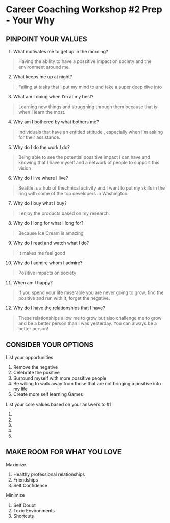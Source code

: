 # Career Coaching Workshop #2 Prep - Your Why

## PINPOINT YOUR VALUES




1. What motivates me to get up
in the morning?

> Having the ability to have a possitive impact on society and the environment around me.

2. What keeps me up at night?

> Failing at tasks that I put my mind to and take a super deep dive into 

3. What am I doing when I’m
at my best?

> Learning new things and struggning through them because that is when I learn the most.

4. Why am I bothered by what
bothers me?

> Individuals that have an entitled attitude , especially when I'm asking for their assistance.

5. Why do I do the work I do?

> Being able to see the potential possitive impact I can have and knowing that I have myself and a network of people to support this vision

6. Why do I live where I live?

> Seattle is a hub of thechnical activity and I want to put my skills in the ring with some of the top developers in Washington.

7. Why do I buy what I buy?

> I enjoy the products based on my research.

8. Why do I long for what I long for?

> Because Ice Cream is amazing

9. Why do I read and watch what I do?

> It makes me feel good

10. Why do I admire whom I admire?

> Positive impacts on society 

11. When am I happy?

> If you spend your life miserable you are never going to grow, find the positive and run with it, forget the negative.

12. Why do I have the relationships
that I have?

> These relationships allow me to grow but also challenge me to grow and be a better person than I was yesterday. You can always be a better person!


## CONSIDER YOUR OPTIONS

List your opportunities

1. Remove the negative
2. Celebrate the positive
3. Surround myself with more possitive people 
4. Be willing to walk away from those that are not bringing a positive into my life
5. Create more self learning Games



List your core values based
on your answers to #1

1. 
2. 
3. 
4. 
5. 


## MAKE ROOM FOR WHAT YOU LOVE

Maximize 
1. Healthy professional relationships
2. Friendships
3. Self Confidence

Minimize
1. Self Doubt
2. Toxic Environments
3. Shortcuts